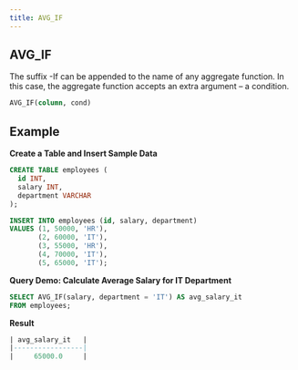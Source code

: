 ```yaml
---
title: AVG_IF
---
```



## AVG_IF 

The suffix -If can be appended to the name of any aggregate function. In this case, the aggregate function accepts an extra argument – a condition.

```sql
AVG_IF(column, cond)
```

## Example

**Create a Table and Insert Sample Data**
```sql
CREATE TABLE employees (
  id INT,
  salary INT,
  department VARCHAR
);

INSERT INTO employees (id, salary, department)
VALUES (1, 50000, 'HR'),
       (2, 60000, 'IT'),
       (3, 55000, 'HR'),
       (4, 70000, 'IT'),
       (5, 65000, 'IT');
```

**Query Demo: Calculate Average Salary for IT Department**

```sql
SELECT AVG_IF(salary, department = 'IT') AS avg_salary_it
FROM employees;
```

**Result**
```sql
| avg_salary_it   |
|-----------------|
|     65000.0     |
```